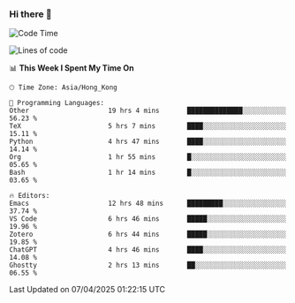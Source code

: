 ### Hi there 👋

<!--
**nicehiro/nicehiro** is a ✨ _special_ ✨ repository because its `README.md` (this file) appears on your GitHub profile.

Here are some ideas to get you started:

- 🔭 I’m currently working on ...
- 🌱 I’m currently learning ...
- 👯 I’m looking to collaborate on ...
- 🤔 I’m looking for help with ...
- 💬 Ask me about ...
- 📫 How to reach me: ...
- 😄 Pronouns: ...
- ⚡ Fun fact: ...
-->

<!--START_SECTION:waka-->
![Code Time](http://img.shields.io/badge/Code%20Time-462%20hrs%2051%20mins-blue)

![Lines of code](https://img.shields.io/badge/From%20Hello%20World%20I%27ve%20Written-1.6%20million%20lines%20of%20code-blue)

📊 **This Week I Spent My Time On** 

```text
🕑︎ Time Zone: Asia/Hong_Kong

💬 Programming Languages: 
Other                    19 hrs 4 mins       ██████████████░░░░░░░░░░░   56.23 % 
TeX                      5 hrs 7 mins        ████░░░░░░░░░░░░░░░░░░░░░   15.11 % 
Python                   4 hrs 47 mins       ████░░░░░░░░░░░░░░░░░░░░░   14.14 % 
Org                      1 hr 55 mins        █░░░░░░░░░░░░░░░░░░░░░░░░   05.65 % 
Bash                     1 hr 14 mins        █░░░░░░░░░░░░░░░░░░░░░░░░   03.65 % 

🔥 Editors: 
Emacs                    12 hrs 48 mins      █████████░░░░░░░░░░░░░░░░   37.74 % 
VS Code                  6 hrs 46 mins       █████░░░░░░░░░░░░░░░░░░░░   19.96 % 
Zotero                   6 hrs 44 mins       █████░░░░░░░░░░░░░░░░░░░░   19.85 % 
ChatGPT                  4 hrs 46 mins       ████░░░░░░░░░░░░░░░░░░░░░   14.08 % 
Ghostty                  2 hrs 13 mins       ██░░░░░░░░░░░░░░░░░░░░░░░   06.55 % 
```


 Last Updated on 07/04/2025 01:22:15 UTC
<!--END_SECTION:waka-->
